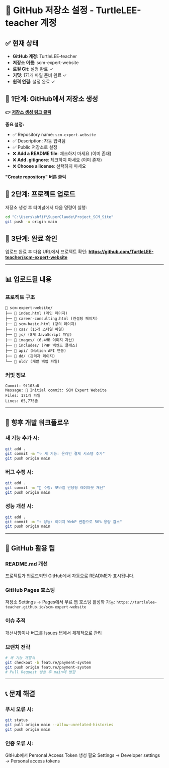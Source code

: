 # 🚀 GitHub 저장소 설정 - TurtleLEE-teacher 계정

## ✅ 현재 상태
- **GitHub 계정**: TurtleLEE-teacher
- **저장소 이름**: scm-expert-website  
- **로컬 Git**: 설정 완료 ✓
- **커밋**: 171개 파일 준비 완료 ✓
- **원격 연결**: 설정 완료 ✓

## 🎯 1단계: GitHub에서 저장소 생성

**👉 [저장소 생성 링크 클릭](https://github.com/new?name=scm-expert-website&description=SCM%20전문가%20양성을%20위한%20강의%20및%20컨설팅%20웹사이트%20-%20글로벌%20컨설팅펌%20현직%20컨설턴트가%20제공하는%20전문%20교육%20서비스&visibility=public)**

**중요 설정:**
- ✅ Repository name: `scm-expert-website`
- ✅ Description: 자동 입력됨
- ✅ Public 저장소로 설정
- ❌ **Add a README file**: 체크하지 마세요 (이미 존재)
- ❌ **Add .gitignore**: 체크하지 마세요 (이미 존재)
- ❌ **Choose a license**: 선택하지 마세요

**"Create repository" 버튼 클릭**

## 🚀 2단계: 프로젝트 업로드

저장소 생성 후 터미널에서 다음 명령어 실행:

```bash
cd "C:\Users\ahfif\SuperClaude\Project_SCM_Site"
git push -u origin main
```

## 🎉 3단계: 완료 확인

업로드 완료 후 다음 URL에서 프로젝트 확인:
**https://github.com/TurtleLEE-teacher/scm-expert-website**

---

## 📊 업로드될 내용

### 프로젝트 구조
```
📂 scm-expert-website/
├── 📄 index.html (메인 페이지)
├── 📄 career-consulting.html (컨설팅 페이지)  
├── 📄 scm-basic.html (강의 페이지)
├── 📂 css/ (15개 스타일 파일)
├── 📂 js/ (8개 JavaScript 파일)
├── 📂 images/ (6.4MB 이미지 자산)
├── 📂 includes/ (PHP 백엔드 클래스)
├── 📂 api/ (Notion API 연동)
├── 📂 dd/ (관리자 페이지)
└── 📂 old/ (개발 백업 파일)
```

### 커밋 정보
```
Commit: 9f103a8
Message: 🎉 Initial commit: SCM Expert Website
Files: 171개 파일
Lines: 65,775줄
```

---

## 🔧 향후 개발 워크플로우

### 새 기능 추가 시:
```bash
git add .
git commit -m "✨ 새 기능: 온라인 결제 시스템 추가"
git push origin main
```

### 버그 수정 시:
```bash
git add .  
git commit -m "🐛 수정: 모바일 반응형 레이아웃 개선"
git push origin main
```

### 성능 개선 시:
```bash
git add .
git commit -m "⚡ 성능: 이미지 WebP 변환으로 50% 용량 감소"  
git push origin main
```

---

## 🌟 GitHub 활용 팁

### README.md 개선
프로젝트가 업로드되면 GitHub에서 자동으로 README가 표시됩니다.

### GitHub Pages 호스팅
저장소 Settings → Pages에서 무료 웹 호스팅 활성화 가능:
`https://turtlelee-teacher.github.io/scm-expert-website`

### 이슈 추적
개선사항이나 버그를 Issues 탭에서 체계적으로 관리

### 브랜치 전략
```bash
# 새 기능 개발시
git checkout -b feature/payment-system
git push origin feature/payment-system
# Pull Request 생성 후 main에 병합
```

---

## 📞 문제 해결

### 푸시 오류 시:
```bash
git status
git pull origin main --allow-unrelated-histories
git push origin main
```

### 인증 오류 시:
GitHub에서 Personal Access Token 생성 필요
Settings → Developer settings → Personal access tokens